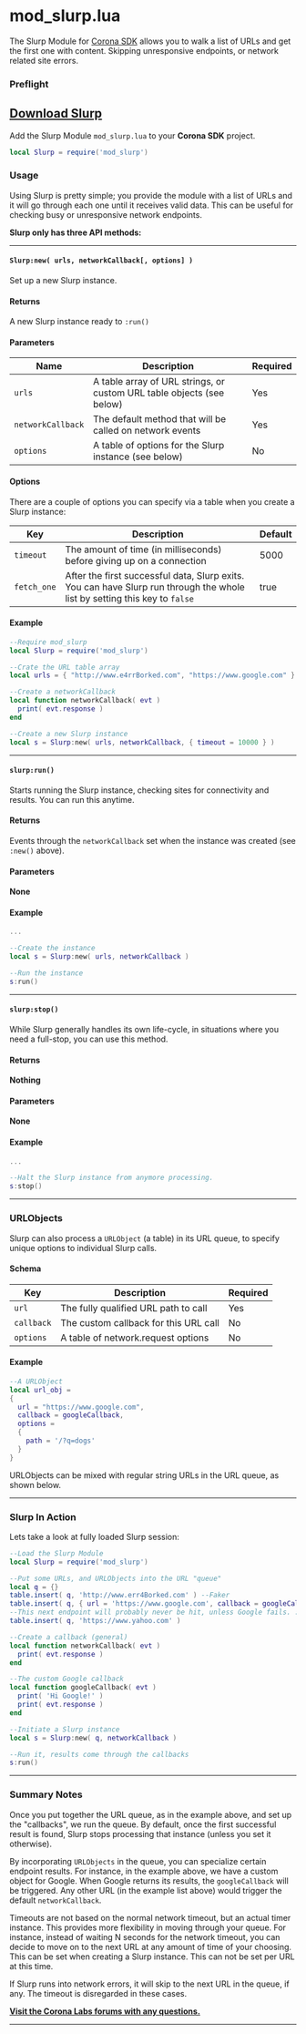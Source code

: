 # mod_slurp.lua

The Slurp Module for [Corona SDK](https://www.coronalabs.com) allows you to walk a list of URLs and get the first one with content. Skipping unresponsive endpoints, or network related site errors.

### Preflight

## [Download Slurp](https://github.com/develephant/mod_slurp/archive/master.zip)

Add the Slurp Module `mod_slurp.lua` to your __Corona SDK__ project.

```lua
local Slurp = require('mod_slurp')
```

### Usage

Using Slurp is pretty simple; you provide the module with a list of URLs and it will go through each one until it receives valid data. This can be useful for checking busy or unresponsive network endpoints.

__Slurp only has three API methods:__

---

#### `Slurp:new( urls, networkCallback[, options] )`

Set up a new Slurp instance.

#### Returns

A new Slurp instance ready to `:run()`

#### Parameters

|Name|Description|Required|
|----|-----------|--------|
|`urls`|A table array of URL strings, or custom URL table objects (see below)|Yes|
|`networkCallback`|The default method that will be called on network events|Yes|
|`options`|A table of options for the Slurp instance (see below)|No|

#### Options

There are a couple of options you can specify via a table when you create a Slurp instance:

|Key|Description|Default|
|----|-----------|-------|
|`timeout`|The amount of time (in milliseconds) before giving up on a connection|5000|
|`fetch_one`|After the first successful data, Slurp exits. You can have Slurp run through the whole list by setting this key to `false`|true

#### Example

```lua
--Require mod_slurp
local Slurp = require('mod_slurp')

--Crate the URL table array
local urls = { "http://www.e4rrBorked.com", "https://www.google.com" }

--Create a networkCallback
local function networkCallback( evt )
  print( evt.response )
end

--Create a new Slurp instance
local s = Slurp:new( urls, networkCallback, { timeout = 10000 } )
```

---

#### `slurp:run()`

Starts running the Slurp instance, checking sites for connectivity and results. You can run this anytime.

#### Returns

Events through the `networkCallback` set when the instance was created (see `:new()` above).

#### Parameters

__None__

#### Example

```lua
...

--Create the instance
local s = Slurp:new( urls, networkCallback )

--Run the instance
s:run()

```

---

#### `slurp:stop()`

While Slurp generally handles its own life-cycle, in situations where you need a full-stop, you can use this method.

#### Returns

__Nothing__

#### Parameters

__None__

#### Example

```lua
...

--Halt the Slurp instance from anymore processing.
s:stop()
```
---

### URLObjects

Slurp can also process a `URLObject` (a table) in its URL queue, to specify unique options to individual Slurp calls.

#### Schema

|Key|Description|Required|
|----|-----------|--------|
|`url`|The fully qualified URL path to call|Yes|
|`callback`|The custom callback for this URL call|No|
|`options`|A table of network.request options|No|

#### Example

```lua
--A URLObject
local url_obj =
{
  url = "https://www.google.com",
  callback = googleCallback,
  options =
  {
    path = '/?q=dogs'
  }
}
```

URLObjects can be mixed with regular string URLs in the URL queue, as shown below.

---

### Slurp In Action

Lets take a look at fully loaded Slurp session:

```lua
--Load the Slurp Module
local Slurp = require('mod_slurp')

--Put some URLs, and URLObjects into the URL "queue"
local q = {}
table.insert( q, 'http://www.err4Borked.com' ) --Faker
table.insert( q, { url = 'https://www.google.com', callback = googleCallback } )
--This next endpoint will probably never be hit, unless Google fails. :x
table.insert( q, 'https://www.yahoo.com' )

--Create a callback (general)
local function networkCallback( evt )
  print( evt.response )
end

--The custom Google callback
local function googleCallback( evt )
  print( 'Hi Google!' )
  print( evt.response )
end

--Initiate a Slurp instance
local s = Slurp:new( q, networkCallback )

--Run it, results come through the callbacks
s:run()
```

---

### Summary Notes

Once you put together the URL queue, as in the example above, and set up the "callbacks", we run the queue. By default, once the first successful result is found, Slurp stops processing that instance (unless you set it otherwise).

By incorporating `URLObjects` in the queue, you can specialize certain endpoint results. For instance, in the example above, we have a custom object for Google. When Google returns its results, the `googleCallback` will be triggered. Any other URL (in the example list above) would trigger the default `networkCallback`.

Timeouts are not based on the normal network timeout, but an actual timer instance. This provides more flexibility in moving through your queue. For instance, instead of waiting N seconds for the network timeout, you can decide to move on to the next URL at any amount of time of your choosing. This can be set when creating a Slurp instance. This can not be set per URL at this time.

If Slurp runs into network errors, it will skip to the next URL in the queue, if any. The timeout is disregarded in these cases.

__[Visit the Corona Labs forums with any questions.](https://forums.coronalabs.com)__

---
